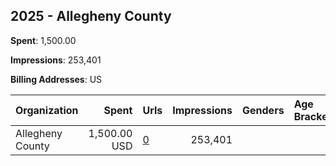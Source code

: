 ## 2025 - Allegheny County 
**Spent**: 1,500.00

**Impressions**: 253,401

**Billing Addresses**: US

|Organization|Spent|Urls|Impressions|Genders|Age Brackets|Country Codes|
|:---|---:|:---|---:|:---|:---|:---|
|Allegheny County|1,500.00 USD|[0](https://www.snap.com/political-ads/asset/7df4c1255cf7c179f873d3d0c1724ca778937cb814ae8db580567394fe09bf4c?mediaType=mp4)|253,401|||united states|
